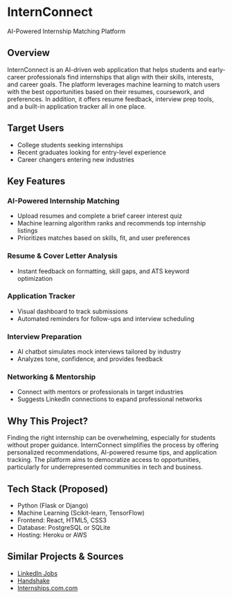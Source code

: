 # InternConnect  
AI-Powered Internship Matching Platform

## Overview  
InternConnect is an AI-driven web application that helps students and early-career professionals find internships that align with their skills, interests, and career goals. The platform leverages machine learning to match users with the best opportunities based on their resumes, coursework, and preferences. In addition, it offers resume feedback, interview prep tools, and a built-in application tracker all in one place.

## Target Users  
- College students seeking internships  
- Recent graduates looking for entry-level experience  
- Career changers entering new industries  

## Key Features  

### AI-Powered Internship Matching  
- Upload resumes and complete a brief career interest quiz  
- Machine learning algorithm ranks and recommends top internship listings  
- Prioritizes matches based on skills, fit, and user preferences  

### Resume & Cover Letter Analysis  
- Instant feedback on formatting, skill gaps, and ATS keyword optimization  

### Application Tracker  
- Visual dashboard to track submissions  
- Automated reminders for follow-ups and interview scheduling  

### Interview Preparation  
- AI chatbot simulates mock interviews tailored by industry  
- Analyzes tone, confidence, and provides feedback  

### Networking & Mentorship  
- Connect with mentors or professionals in target industries  
- Suggests LinkedIn connections to expand professional networks  

## Why This Project?  
Finding the right internship can be overwhelming, especially for students without proper guidance. InternConnect simplifies the process by offering personalized recommendations, AI-powered resume tips, and application tracking. The platform aims to democratize access to opportunities, particularly for underrepresented communities in tech and business.

## Tech Stack (Proposed)  
- Python (Flask or Django)  
- Machine Learning (Scikit-learn, TensorFlow)  
- Frontend: React, HTML5, CSS3  
- Database: PostgreSQL or SQLite  
- Hosting: Heroku or AWS  

## Similar Projects & Sources  
- [LinkedIn Jobs](https://www.linkedin.com/jobs)  
- [Handshake](https://joinhandshake.com)  
- [Internships.com.com](https://www.internships.com)  
